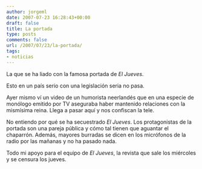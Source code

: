 ```yaml
---
author: jorgeml
date: 2007-07-23 16:28:43+00:00
draft: false
title: La portada
type: posts
comments: false
url: /2007/07/23/la-portada/
tags:
- noticias
---
```


La que se ha liado con la famosa portada de _El Jueves_.

Esto en un país serio con una legislación seria no pasa.

Ayer mismo ví un video de un humorista neerlandés que en una especie de monólogo emitido por TV aseguraba haber mantenido relaciones con la mismísima reina. Llega a pasar aquí y nos confiscan la tele.

No entiendo por qué se ha secuestrado _El Jueves_. Los protagonistas de la portada son una pareja pública y cómo tal tienen que aguantar el chaparrón. Además, mayores burradas se dicen en los micrófonos de la radio por las mañanas y no ha pasado nada.

Todo mi apoyo para el equipo de _El Jueves_, la revista que sale los miércoles y se censura los jueves.
